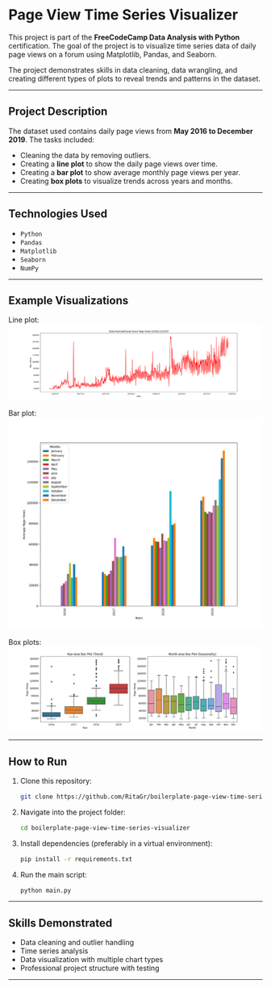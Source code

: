 # Page View Time Series Visualizer

This project is part of the **FreeCodeCamp Data Analysis with Python** certification. The goal of the project is to visualize time series data of daily page views on a forum using Matplotlib, Pandas, and Seaborn.

The project demonstrates skills in data cleaning, data wrangling, and creating different types of plots to reveal trends and patterns in the dataset.

---

## Project Description

The dataset used contains daily page views from **May 2016 to December 2019**.
The tasks included:

* Cleaning the data by removing outliers.
* Creating a **line plot** to show the daily page views over time.
* Creating a **bar plot** to show average monthly page views per year.
* Creating **box plots** to visualize trends across years and months.

---

## Technologies Used

* `Python`
* `Pandas`
* `Matplotlib`
* `Seaborn`
* `NumPy`

---

## Example Visualizations

Line plot:
![Line Plot](line_plot.png)

Bar plot:
![Bar Plot](/bar_plot.png)

Box plots:
![Box Plots](box_plot.png)

---

## How to Run

1. Clone this repository:

   ```bash
   git clone https://github.com/RitaGr/boilerplate-page-view-time-series-visualizer.git
   ```
2. Navigate into the project folder:

   ```bash
   cd boilerplate-page-view-time-series-visualizer
   ```
3. Install dependencies (preferably in a virtual environment):

   ```bash
   pip install -r requirements.txt
   ```
4. Run the main script:

   ```bash
   python main.py
   ```

---

## Skills Demonstrated

* Data cleaning and outlier handling
* Time series analysis
* Data visualization with multiple chart types
* Professional project structure with testing

---
